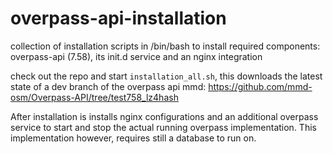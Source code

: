 # overpass-api-installation
collection of installation scripts in /bin/bash to install required components: overpass-api (7.58), its init.d service and an nginx integration

check out the repo and start `installation_all.sh`, this downloads the latest state of a dev branch of the overpass api mmd: https://github.com/mmd-osm/Overpass-API/tree/test758_lz4hash

After installation is installs nginx configurations and an additional overpass service to start and stop the actual running overpass implementation.
This implementation however, requires still a database to run on. 
